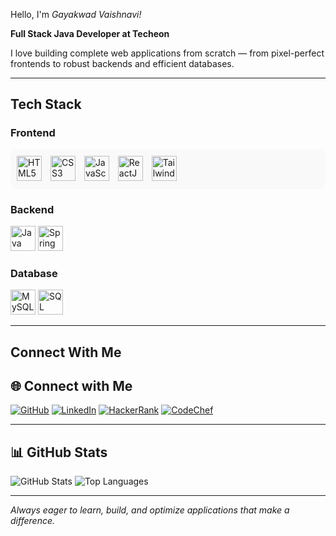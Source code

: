 Hello, I'm *Gayakwad Vaishnavi!*

 **Full Stack Java Developer at Techeon**

I love building complete web applications from scratch — from pixel-perfect frontends to robust backends and efficient databases.

___

## Tech Stack

### Frontend
<p align="left" style="background:#f9f9f9; padding:10px; border-radius:10px;">
  <img src="https://cdn.jsdelivr.net/gh/devicons/devicon/icons/html5/html5-original.svg" title="HTML5" width="40" style="margin-right:10px;" />
  <img src="https://cdn.jsdelivr.net/gh/devicons/devicon/icons/css3/css3-original.svg" title="CSS3" width="40" style="margin-right:10px;" />
  <img src="https://cdn.jsdelivr.net/gh/devicons/devicon/icons/javascript/javascript-original.svg" title="JavaScript" width="40" style="margin-right:10px;" />
  <img src="https://cdn.jsdelivr.net/gh/devicons/devicon/icons/react/react-original.svg" title="ReactJS" width="40" style="margin-right:10px;" />
  <img src="https://www.vectorlogo.zone/logos/tailwindcss/tailwindcss-icon.svg" title="Tailwind CSS" width="40" style="margin-right:10px;" />
</p>

### Backend
<p> <img src="https://cdn.jsdelivr.net/gh/devicons/devicon/icons/java/java-original.svg" width="40" alt="Java"/> <img src="https://cdn.jsdelivr.net/gh/devicons/devicon/icons/spring/spring-original.svg" width="40" alt="Spring Boot"/> </p>

### Database
<p> <img src="https://cdn.jsdelivr.net/gh/devicons/devicon/icons/mysql/mysql-original.svg" width="40" alt="MySQL"/> <img src="https://cdn.jsdelivr.net/gh/devicons/devicon/icons/sqlite/sqlite-original.svg" width="40" alt="SQL"/> </p>

---

## Connect With Me
## 🌐 Connect with Me

[![GitHub](https://img.shields.io/badge/GitHub-181717?style=for-the-badge&logo=github&logoColor=white)](https://github.com/yourusername)
[![LinkedIn](https://img.shields.io/badge/LinkedIn-0077B5?style=for-the-badge&logo=linkedin&logoColor=white)](https://www.linkedin.com/in/yourprofile)
[![HackerRank](https://img.shields.io/badge/HackerRank-2EC866?style=for-the-badge&logo=hackerrank&logoColor=white)](https://www.hackerrank.com/yourprofile)
[![CodeChef](https://img.shields.io/badge/CodeChef-5B4638?style=for-the-badge&logo=codechef&logoColor=white)](https://www.codechef.com/users/yourusername)


---

## 📊 GitHub Stats

![GitHub Stats](https://github-readme-stats.vercel.app/api?username=yourusername&show_icons=true&theme=tokyonight)
![Top Languages](https://github-readme-stats.vercel.app/api/top-langs/?username=yourusername&layout=compact&theme=tokyonight)

---

*Always eager to learn, build, and optimize applications that make a difference.*

